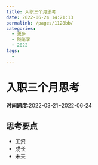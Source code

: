 ```yaml
---
title: 入职三个月思考
date: 2022-06-24 14:21:13
permalink: /pages/1128bb/
categories:
  - 更多
  - 随笔录
  - 2022
tags:
  - 
---
```


# 入职三个月思考

**时间跨度**:2022-03-21~2022-06-24

## 思考要点

- 工资
- 成长
- 未来